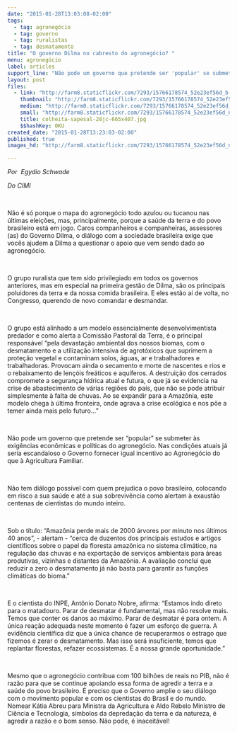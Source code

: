 ```yaml
---
date: "2015-01-28T13:03:08-02:00"
tags:
  - tag: agronegócio
  - tag: governo
  - tag: ruralistas
  - tag: desmatamento
title: "O governo Dilma no cabresto do agronegócio? "
menu: agronegócio
label: articles
support_line: "Não pode um governo que pretende ser 'popular' se submeter às exigências econômicas e políticas do agronegócio"
layout: post
files:
  - link: "http://farm8.staticflickr.com/7293/15766178574_52e23ef56d_b.jpg"
    thumbnail: "http://farm8.staticflickr.com/7293/15766178574_52e23ef56d_t.jpg"
    medium: "http://farm8.staticflickr.com/7293/15766178574_52e23ef56d_z.jpg"
    small: "http://farm8.staticflickr.com/7293/15766178574_52e23ef56d_n.jpg"
    title: colheita-sapesal-28jc-665x407.jpg
    $$hashKey: 0KU
created_date: "2015-01-28T13:23:03-02:00"
published: true
images_hd: "http://farm8.staticflickr.com/7293/15766178574_52e23ef56d_n.jpg"

---
```

<p><em>Por &nbsp;Egydio Schwade</em></p>

<p><em>Do CIMI </em></p>

<p>&nbsp;</p>

<p>N&atilde;o &eacute; s&oacute; porque o mapa do agroneg&oacute;cio todo azulou ou tucanou nas &uacute;ltimas elei&ccedil;&otilde;es, mas, principalmente, porque a sa&uacute;de da terra e do povo brasileiro est&aacute; em jogo. Caros companheiros e companheiras, assessores (as) do Governo Dilma, o di&aacute;logo com a sociedade brasileira exige que voc&ecirc;s ajudem a Dilma a questionar o apoio que vem sendo dado ao agroneg&oacute;cio.</p>

<p>&nbsp;</p>

<p>O grupo ruralista que tem sido privilegiado em todos os governos anteriores, mas em especial na primeira gest&atilde;o de Dilma, s&atilde;o os principais poluidores da terra e da nossa comida brasileira. E eles est&atilde;o a&iacute; de volta, no Congresso, querendo de novo comandar e desmandar.</p>

<p>&nbsp;</p>

<p>O grupo est&aacute; alinhado a um modelo essencialmente desenvolvimentista predador e como alerta a Comiss&atilde;o Pastoral da Terra, &eacute; o principal respons&aacute;vel &ldquo;pela devasta&ccedil;&atilde;o ambiental dos nossos biomas, com o desmatamento e a utiliza&ccedil;&atilde;o intensiva de agrot&oacute;xicos que suprimem a prote&ccedil;&atilde;o vegetal e contaminam solos, &aacute;guas, ar e trabalhadores e trabalhadoras. Provocam ainda o secamento e morte de nascentes e rios e o rebaixamento de len&ccedil;&oacute;is fre&aacute;ticos e aqu&iacute;feros. A destrui&ccedil;&atilde;o dos cerrados compromete a seguran&ccedil;a h&iacute;drica atual e futura, o que j&aacute; se evidencia na crise de abastecimento de v&aacute;rias regi&otilde;es do pa&iacute;s, que n&atilde;o se pode atribuir simplesmente &agrave; falta de chuvas. Ao se expandir para a Amaz&ocirc;nia, este modelo chega &agrave; &uacute;ltima fronteira, onde agrava a crise ecol&oacute;gica e nos p&otilde;e a temer ainda mais pelo futuro...&rdquo;</p>

<p>&nbsp;</p>

<p>N&atilde;o pode um governo que pretende ser &ldquo;popular&rdquo; se submeter &agrave;s exig&ecirc;ncias econ&ocirc;micas e pol&iacute;ticas do agroneg&oacute;cio. Nas condi&ccedil;&otilde;es atuais j&aacute; seria escandaloso o Governo fornecer igual incentivo ao Agroneg&oacute;cio do que &agrave; Agricultura Familiar.</p>

<p>&nbsp;</p>

<p>N&atilde;o tem di&aacute;logo poss&iacute;vel com quem prejudica o povo brasileiro, colocando em risco a sua sa&uacute;de e at&eacute; a sua sobreviv&ecirc;ncia como alertam &agrave; exaust&atilde;o centenas de cientistas do mundo inteiro.</p>

<p>&nbsp;</p>

<p>Sob o t&iacute;tulo: &ldquo;Amaz&ocirc;nia perde mais de 2000 &aacute;rvores por minuto nos &uacute;ltimos 40 anos&rdquo;, - alertam - &ldquo;cerca de duzentos dos principais estudos e artigos cient&iacute;ficos sobre o papel da floresta amaz&ocirc;nica no sistema clim&aacute;tico, na regula&ccedil;&atilde;o das chuvas e na exporta&ccedil;&atilde;o de servi&ccedil;os ambientais para &aacute;reas produtivas, vizinhas e distantes da Amaz&ocirc;nia. A avalia&ccedil;&atilde;o conclui que reduzir a zero o desmatamento j&aacute; n&atilde;o basta para garantir as fun&ccedil;&otilde;es clim&aacute;ticas do bioma.&rdquo;</p>

<p>&nbsp;</p>

<p>E o cientista do INPE, Ant&ocirc;nio Donato Nobre, afirma: &ldquo;Estamos indo direto para o matadouro. Parar de desmatar &eacute; fundamental, mas n&atilde;o resolve mais. Temos que conter os danos ao m&aacute;ximo. Parar de desmatar &eacute; para ontem. A &uacute;nica rea&ccedil;&atilde;o adequada neste momento &eacute; fazer um esfor&ccedil;o de guerra. A evid&ecirc;ncia cient&iacute;fica diz que a &uacute;nica chance de recuperarmos o estrago que fizemos &eacute; zerar o desmatamento. Mas isso ser&aacute; insuficiente, temos que replantar florestas, refazer ecossistemas. &Eacute; a nossa grande oportunidade.&rdquo;</p>

<p>&nbsp;</p>

<p>Mesmo que o agroneg&oacute;cio contribua com 100 bilh&otilde;es de reais no PIB, n&atilde;o &eacute; raz&atilde;o para que se continue apoiando essa forma de agredir a terra e a sa&uacute;de do povo brasileiro. &Eacute; preciso que o Governo amplie o seu di&aacute;logo com o movimento popular e com os cientistas do Brasil e do mundo. Nomear K&aacute;tia Abreu para Ministra da Agricultura e Aldo Rebelo Ministro de Ci&ecirc;ncia e Tecnologia, s&iacute;mbolos da depreda&ccedil;&atilde;o da terra e da natureza, &eacute; agredir a raz&atilde;o e o bom senso. N&atilde;o pode, &eacute; inaceit&aacute;vel!</p>
